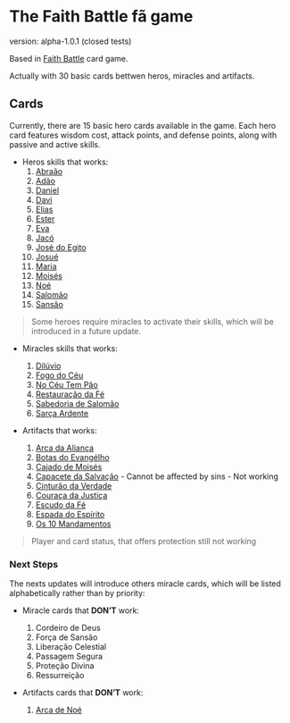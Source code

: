 # The Faith Battle fã game

version: alpha-1.0.1 (closed tests)

Based in [Faith Battle](https://www.faithbattle.com.br/) card game.

Actually with 30 basic cards bettwen heros, miracles and artifacts.

## Cards
Currently, there are 15 basic hero cards available in the game. Each hero card features wisdom cost, attack points, and defense points, along with passive and active skills.

- Heros skills that works:
    1. [Abraão](https://www.faithbattle.com.br/her%C3%B3is?lightbox=dataItem-lokfoeac)
    0. [Adão](https://www.faithbattle.com.br/her%C3%B3is?lightbox=dataItem-lokfrwh5)
    0. [Daniel](https://www.faithbattle.com.br/her%C3%B3is?lightbox=dataItem-lokfv7vm)
    0. [Davi](https://www.faithbattle.com.br/her%C3%B3is?lightbox=dataItem-lp0e79kf)
    0. [Elias](https://www.faithbattle.com.br/her%C3%B3is?lightbox=dataItem-lokfilfy)
    0. [Ester](https://www.faithbattle.com.br/her%C3%B3is?lightbox=dataItem-lokfxqs8)
    0. [Eva](https://www.faithbattle.com.br/her%C3%B3is?lightbox=dataItem-lokflpie)
    0. [Jacó](https://www.faithbattle.com.br/her%C3%B3is?lightbox=dataItem-lokfqvau)
    0. [José do Egito](https://www.faithbattle.com.br/her%C3%B3is?lightbox=dataItem-lokft4hn)
    0. [Josué](https://www.faithbattle.com.br/her%C3%B3is?lightbox=dataItem-lokfnhdd)
    0. [Maria](https://www.faithbattle.com.br/her%C3%B3is?lightbox=dataItem-luq2j6e6)
    0. [Moisés](https://www.faithbattle.com.br/her%C3%B3is?lightbox=dataItem-lok6s1tl)
    0. [Noé](https://www.faithbattle.com.br/her%C3%B3is?lightbox=dataItem-lokfwcvn)
    0. [Salomão](https://www.faithbattle.com.br/her%C3%B3is?lightbox=dataItem-lokfkwya)
    0. [Sansão](https://www.faithbattle.com.br/her%C3%B3is?lightbox=dataItem-lokfplwo)

> Some heroes require miracles to activate their skills, which will be introduced in a future update.

- Miracles skills that works:
    1. [Dilúvio](https://www.faithbattle.com.br/c%C3%B3pia-artefatos?lightbox=dataItem-loosrs7j)
    0. [Fogo do Céu](https://www.faithbattle.com.br/c%C3%B3pia-artefatos?lightbox=dataItem-loosbvpu)
    0. [No Céu Tem Pão](https://www.faithbattle.com.br/c%C3%B3pia-artefatos?lightbox=dataItem-loosua9n)
    0. [Restauração da Fé](https://www.faithbattle.com.br/c%C3%B3pia-artefatos?lightbox=dataItem-loosjbbx)
    0. [Sabedoria de Salomão](https://www.faithbattle.com.br/c%C3%B3pia-artefatos?lightbox=dataItem-lp0e4tp1)
    0. [Sarça Ardente](https://www.faithbattle.com.br/c%C3%B3pia-artefatos?lightbox=dataItem-loosqqyi)

- Artifacts that works:
    1. [Arca da Aliança](https://www.faithbattle.com.br/c%C3%B3pia-her%C3%B3is?lightbox=dataItem-loor1vjm)
    0. [Botas do Evangélho](https://www.faithbattle.com.br/c%C3%B3pia-her%C3%B3is?lightbox=dataItem-loor3ix8)
    0. [Cajado de Moisés](https://www.faithbattle.com.br/c%C3%B3pia-her%C3%B3is?lightbox=dataItem-looqzyis)
    0. [Capacete da Salvação](https://www.faithbattle.com.br/c%C3%B3pia-her%C3%B3is?lightbox=dataItem-loor598j) - Cannot be affected by sins - Not working
    0. [Cinturão da Verdade](https://www.faithbattle.com.br/c%C3%B3pia-her%C3%B3is?lightbox=dataItem-loor8m7y)
    0. [Couraça da Justiça](https://www.faithbattle.com.br/c%C3%B3pia-her%C3%B3is?lightbox=dataItem-luq2mbyx)
    0. [Escudo da Fé](https://www.faithbattle.com.br/c%C3%B3pia-her%C3%B3is?lightbox=dataItem-looqykdj)
    0. [Espada do Espírito](https://www.faithbattle.com.br/c%C3%B3pia-her%C3%B3is?lightbox=dataItem-looqx8ym)
    0. [Os 10 Mandamentos](https://www.faithbattle.com.br/c%C3%B3pia-her%C3%B3is?lightbox=dataItem-loor6hsp)

> Player and card status, that offers protection still not working

### Next Steps
The nexts updates will introduce others miracle cards, which will be listed alphabetically rather than by priority:

- Miracle cards that **DON’T** work:
    1. Cordeiro de Deus
    0. Força de Sansão
    0. Liberação Celestial
    0. Passagem Segura
    0. Proteção Divina
    0. Ressurreição

- Artifacts cards that **DON’T** work:
    1. [Arca de Noé](https://www.faithbattle.com.br/c%C3%B3pia-her%C3%B3is?lightbox=dataItem-looqutkv)

